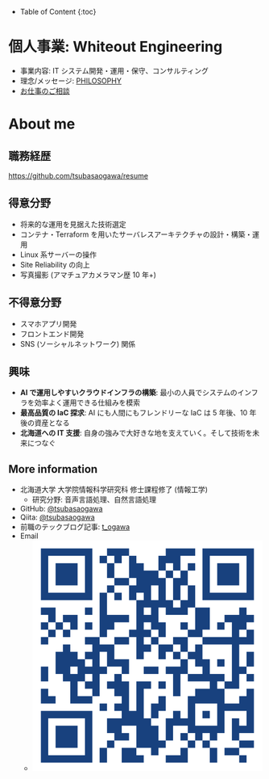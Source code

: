 - Table of Content
{:toc}
# 個人事業: Whiteout Engineering

- 事業内容: IT システム開発・運用・保守、コンサルティング
- 理念/メッセージ: [PHILOSOPHY](./PHILOSOPHY.html)
- [お仕事のご相談](https://forms.gle/nB8PQUMGmictsqG4A)

# About me

## 職務経歴

https://github.com/tsubasaogawa/resume

## 得意分野

- 将来的な運用を見据えた技術選定
- コンテナ・Terraform を用いたサーバレスアーキテクチャの設計・構築・運用
- Linux 系サーバーの操作
- Site Reliability の向上
- 写真撮影 (アマチュアカメラマン歴 10 年+)

## 不得意分野

- スマホアプリ開発
- フロントエンド開発
- SNS (ソーシャルネットワーク) 関係

## 興味

- **AI で運用しやすいクラウドインフラの構築**: 最小の人員でシステムのインフラを効率よく運用できる仕組みを模索
- **最高品質の IaC 探求**: AI にも人間にもフレンドリーな IaC は 5 年後、10 年後の資産となる
- **北海道への IT 支援**: 自身の強みで大好きな地を支えていく。そして技術を未来につなぐ

## More information

- 北海道大学 大学院情報科学研究科 修士課程修了 (情報工学)
	- 研究分野: 音声言語処理、自然言語処理
- GitHub: [@tsubasaogawa](https://github.com/tsubasaogawa)
- Qiita: [@tsubasaogawa](https://qiita.com/tsubasaogawa)
- 前職のテックブログ記事: [t_ogawa](https://techblog.openwork.co.jp/archive/author/t_ogawa)
- Email
	- ![Email](./assets/qr_email.png)


